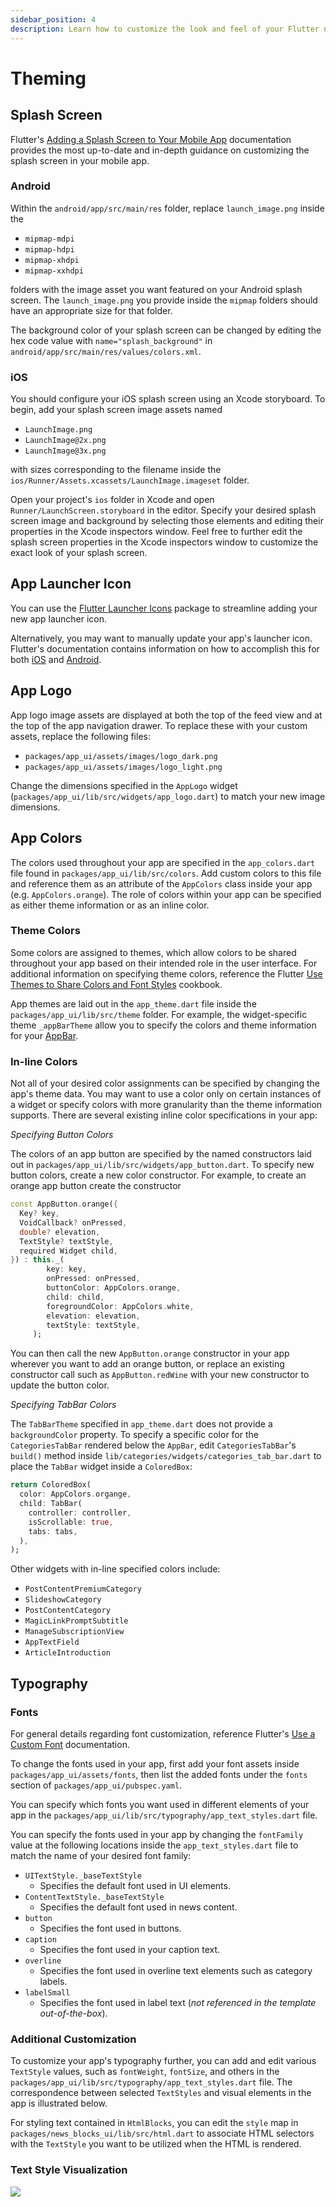 ```yaml
---
sidebar_position: 4
description: Learn how to customize the look and feel of your Flutter news application.
---
```


# Theming

## Splash Screen

Flutter's [Adding a Splash Screen to Your Mobile App](https://docs.flutter.dev/development/ui/advanced/splash-screen) documentation provides the most up-to-date and in-depth guidance on customizing the splash screen in your mobile app.

### Android

Within the `android/app/src/main/res` folder, replace `launch_image.png` inside the

- `mipmap-mdpi`
- `mipmap-hdpi`
- `mipmap-xhdpi`
- `mipmap-xxhdpi`

folders with the image asset you want featured on your Android splash screen. The `launch_image.png` you provide inside the `mipmap` folders should have an appropriate size for that folder.

The background color of your splash screen can be changed by editing the hex code value with `name="splash_background"` in `android/app/src/main/res/values/colors.xml`.

### iOS

You should configure your iOS splash screen using an Xcode storyboard. To begin, add your splash screen image assets named

- `LaunchImage.png`
- `LaunchImage@2x.png`
- `LaunchImage@3x.png`

with sizes corresponding to the filename inside the `ios/Runner/Assets.xcassets/LaunchImage.imageset` folder.

Open your project's `ios` folder in Xcode and open `Runner/LaunchScreen.storyboard` in the editor. Specify your desired splash screen image and background by selecting those elements and editing their properties in the Xcode inspectors window. Feel free to further edit the splash screen properties in the Xcode inspectors window to customize the exact look of your splash screen.

## App Launcher Icon

You can use the [Flutter Launcher Icons](https://pub.dev/packages/flutter_launcher_icons) package to streamline adding your new app launcher icon.

Alternatively, you may want to manually update your app's launcher icon. Flutter's documentation contains information on how to accomplish this for both [iOS](https://docs.flutter.dev/deployment/ios#add-an-app-icon) and [Android](https://docs.flutter.dev/deployment/android#adding-a-launcher-icon).

## App Logo

App logo image assets are displayed at both the top of the feed view and at the top of the app navigation drawer. To replace these with your custom assets, replace the following files:

- `packages/app_ui/assets/images/logo_dark.png`
- `packages/app_ui/assets/images/logo_light.png`

Change the dimensions specified in the `AppLogo` widget (`packages/app_ui/lib/src/widgets/app_logo.dart`) to match your new image dimensions.

## App Colors

The colors used throughout your app are specified in the `app_colors.dart` file found in `packages/app_ui/lib/src/colors`. Add custom colors to this file and reference them as an attribute of the `AppColors` class inside your app (e.g. `AppColors.orange`). The role of colors within your app can be specified as either theme information or as an inline color.

### Theme Colors

Some colors are assigned to themes, which allow colors to be shared throughout your app based on their intended role in the user interface. For additional information on specifying theme colors, reference the Flutter [Use Themes to Share Colors and Font Styles](https://docs.flutter.dev/cookbook/design/themes) cookbook.

App themes are laid out in the `app_theme.dart` file inside the `packages/app_ui/lib/src/theme` folder. For example, the widget-specific theme `_appBarTheme` allow you to specify the colors and theme information for your [AppBar](https://api.flutter.dev/flutter/material/AppBar-class.html).

### In-line Colors

Not all of your desired color assignments can be specified by changing the app's theme data. You may want to use a color only on certain instances of a widget or specify colors with more granularity than the theme information supports. There are several existing inline color specifications in your app:

_Specifying Button Colors_

The colors of an app button are specified by the named constructors laid out in `packages/app_ui/lib/src/widgets/app_button.dart`. To specify new button colors, create a new color constructor. For example, to create an orange app button create the constructor

```dart
const AppButton.orange({
  Key? key,
  VoidCallback? onPressed,
  double? elevation,
  TextStyle? textStyle,
  required Widget child,
}) : this._(
        key: key,
        onPressed: onPressed,
        buttonColor: AppColors.orange,
        child: child,
        foregroundColor: AppColors.white,
        elevation: elevation,
        textStyle: textStyle,
     );
```

You can then call the new `AppButton.orange` constructor in your app wherever you want to add an orange button, or replace an existing constructor call such as `AppButton.redWine` with your new constructor to update the button color.

_Specifying TabBar Colors_

The `TabBarTheme` specified in `app_theme.dart` does not provide a `backgroundColor` property. To specify a specific color for the `CategoriesTabBar` rendered below the `AppBar`, edit `CategoriesTabBar`'s `build()` method inside `lib/categories/widgets/categories_tab_bar.dart` to place the `TabBar` widget inside a `ColoredBox`:

```dart
return ColoredBox(
  color: AppColors.organge,
  child: TabBar(
    controller: controller,
    isScrollable: true,
    tabs: tabs,
  ),
);
```

Other widgets with in-line specified colors include:

- `PostContentPremiumCategory`
- `SlideshowCategory`
- `PostContentCategory`
- `MagicLinkPromptSubtitle`
- `ManageSubscriptionView`
- `AppTextField`
- `ArticleIntroduction`

## Typography

### Fonts

For general details regarding font customization, reference Flutter's [Use a Custom Font](https://docs.flutter.dev/cookbook/design/fonts) documentation.

To change the fonts used in your app, first add your font assets inside `packages/app_ui/assets/fonts`, then list the added fonts under the `fonts` section of `packages/app_ui/pubspec.yaml`.

You can specify which fonts you want used in different elements of your app in the `packages/app_ui/lib/src/typography/app_text_styles.dart` file.

You can specify the fonts used in your app by changing the `fontFamily` value at the following locations inside the `app_text_styles.dart` file to match the name of your desired font family:

- `UITextStyle._baseTextStyle`
  - Specifies the default font used in UI elements.
- `ContentTextStyle._baseTextStyle`
  - Specifies the default font used in news content.
- `button`
  - Specifies the font used in buttons.
- `caption`
  - Specifies the font used in your caption text.
- `overline`
  - Specifies the font used in overline text elements such as category labels.
- `labelSmall`
  - Specifies the font used in label text (_not referenced in the template out-of-the-box_).

### Additional Customization

To customize your app's typography further, you can add and edit various `TextStyle` values, such as `fontWeight`, `fontSize`, and others in the `packages/app_ui/lib/src/typography/app_text_styles.dart` file.
The correspondence between selected `TextStyles` and visual elements in the app is illustrated below.

For styling text contained in `HtmlBlocks`, you can edit the `style` map in `packages/news_blocks_ui/lib/src/html.dart` to associate HTML selectors with the `TextStyle` you want to be utilized when the HTML is rendered.

### Text Style Visualization

<img src="https://user-images.githubusercontent.com/61138206/191820826-7ef6c873-94ee-49e8-bcd6-25e35421c055.png"/>
